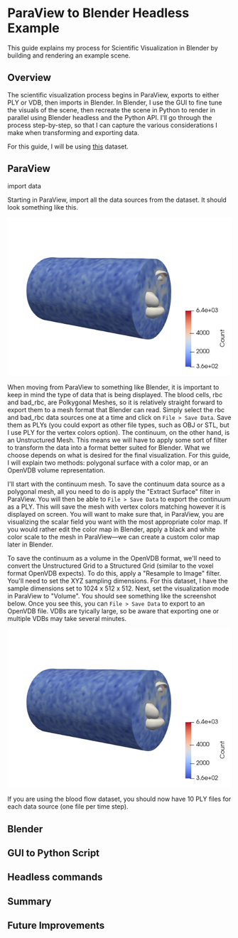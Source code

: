 # ParaView to Blender Headless Example

This guide explains my process for Scientific Visualization in Blender by building and rendering an example scene. 

## Overview

The scientific visualization process begins in ParaView, exports to either PLY or VDB, then imports in Blender. In Blender, I use the GUI to fine tune the visuals of the scene, then recreate the scene in Python to render in parallel using Blender headless and the Python API. I'll go through the process step-by-step, so that I can capture the various considerations I make when transforming and exporting data. 

For this guide, I will be using [this](https://docs.alcf.anl.gov/cooley/software-and-libraries/paraview-tutorial/) dataset. 

## ParaView

import data

Starting in ParaView, import all the data sources from the dataset. It should look something like this. 

![Screenshot of continuum and blood cells imported into ParaView.](https://github.com/halBRY/blender-sciviz/blob/main/images/paraview_1.png?raw=true)

When moving from ParaView to something like Blender, it is important to keep in mind the type of data that is being displayed. The blood cells, rbc and bad_rbc, are Polkygonal Meshes, so it is relatively straight forward to export them to a mesh format that Blender can read. Simply select the rbc and bad_rbc data sources one at a time and click on `File > Save Data`. Save them as PLYs (you could export as other file types, such as OBJ or STL, but I use PLY for the vertex colors option). The continuum, on the other hand, is an Unstructured Mesh. This means we will have to apply some sort of filter to transform the data into a format better suited for Blender. What we choose depends on what is desired for the final visualization. For this guide, I will explain two methods: polygonal surface with a color map, or an OpenVDB volume representation. 

I'll start with the continuum mesh. To save the continuum data source as a polygonal mesh, all you need to do is apply the "Extract Surface" filter in ParaView. You will then be able to `File > Save Data` to export the continuum as a PLY. This will save the mesh with vertex colors matching however it is displayed on screen. You will want to make sure that, in ParaView, you are visualizing the scalar field you want with the most appropriate color map. If you would rather edit the color map in Blender, apply a black and white color scale to the mesh in ParaView—we can create a custom color map later in Blender. 

To save the continuum as a volume in the OpenVDB format, we'll need to convert the Unstructured Grid to a Structured Grid (similar to the voxel format OpenVDB expects). To do this, apply a "Resample to Image" filter. You'll need to set the XYZ sampling dimensions. For this dataset, I have the sample dimensions set to 1024 x 512 x 512. Next, set the visualization mode in ParaView to "Volume". You should see something like the screenshot below. Once you see this, you can `File > Save Data` to export to an OpenVDB file. VDBs are tyically large, so be aware that exporting one or multiple VDBs may take several minutes. 

![Screenshot of continuum represented as a volume.](https://github.com/halBRY/blender-sciviz/blob/main/images/paraview_1.png?raw=true)

If you are using the blood flow dataset, you should now have 10 PLY files for each data source (one file per time step). 


## Blender



## GUI to Python Script 

## Headless commands 

## Summary

## Future Improvements 

